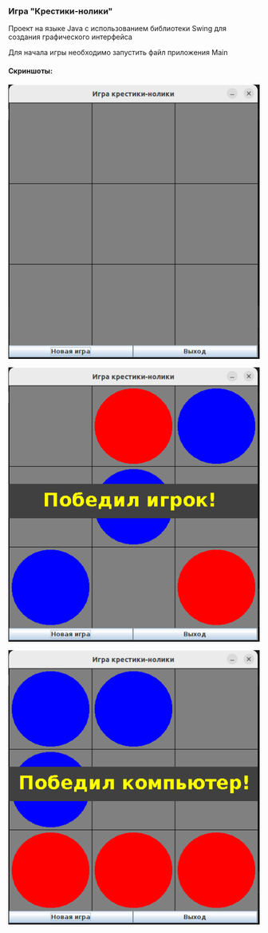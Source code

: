 ### Игра "Крестики-нолики"

Проект на языке Java с использованием библиотеки Swing для создания графического интерфейса

Для начала игры необходимо запустить файл приложения Main

#### Скриншоты:

![Screenshot5.png](https://raw.githubusercontent.com/romanyukalexandr84/Images/main/Screenshot5.png)

![Screenshot6.png](https://raw.githubusercontent.com/romanyukalexandr84/Images/main/Screenshot6.png)

![Screenshot7.png](https://raw.githubusercontent.com/romanyukalexandr84/Images/main/Screenshot7.png)

